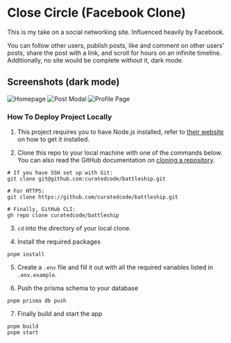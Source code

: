 # Close Circle (Facebook Clone)

This is my take on a social networking site. Influenced heavily by Facebook.

You can follow other users, publish posts, like and comment on other users' posts, share the post with a link, and scroll for hours on an infinite timeline. Additionally, no site would be complete without it, dark mode.

## Screenshots (dark mode)

![Homepage](https://i.postimg.cc/Dzf3c2jT/homepage.png)
![Post Modal](https://i.postimg.cc/63ysDMxb/post-modal.png)
![Profile Page](https://i.postimg.cc/438kLrqh/profile-page.png)

### How To Deploy Project Locally

1. This project requires you to have Node.js installed, refer to [their website](https://nodejs.org/en/download/) on how to get it installed.

2. Clone this repo to your local machine with one of the commands below. You can also read the GitHub documentation on [cloning a repository](https://docs.github.com/en/repositories/creating-and-managing-repositories/cloning-a-repository).

```
# If you have SSH set up with Git:
git clone git@github.com:curatedcode/battleship.git

# For HTTPS:
git clone https://github.com/curatedcode/battleship.git

# Finally, GitHub CLI:
gh repo clone curatedcode/battleship
```

3. `cd` into the directory of your local clone.

4. Install the required packages

```
pnpm install
```

5. Create a `.env` file and fill it out with all the required variables listed in `.env.example`.

6. Push the prisma schema to your database

```
pnpm prisma db push
```

7. Finally build and start the app

```
pnpm build
pnpm start
```
